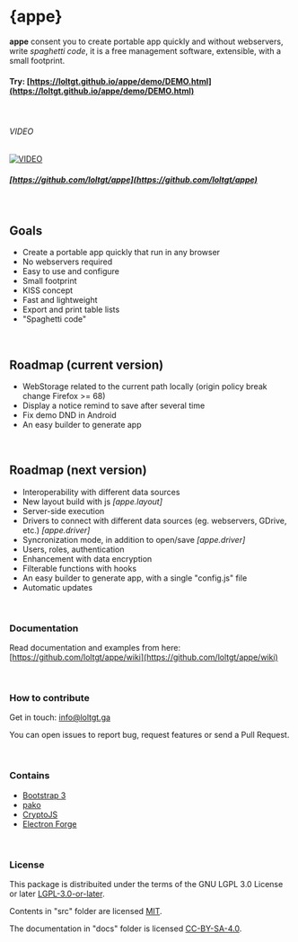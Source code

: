 
# {appe}

**appe** consent you to create portable app quickly and without webservers, write _spaghetti code_, it is a free management software, extensible, with a small footprint.

#### Try: [https://loltgt.github.io/appe/demo/DEMO.html](https://loltgt.github.io/appe/demo/DEMO.html)

 

###### VIDEO
[![VIDEO](https://i.vimeocdn.com/video/782381466.jpg)](https://player.vimeo.com/video/335489768)

##### [https://github.com/loltgt/appe](https://github.com/loltgt/appe)

 

## Goals

- Create a portable app quickly that run in any browser
- No webservers required
- Easy to use and configure
- Small footprint
- KISS concept
- Fast and lightweight
- Export and print table lists
- "Spaghetti code"

 

## Roadmap (current version)

- WebStorage related to the current path locally (origin policy break change Firefox >= 68)
- Display a notice remind to save after several time
- Fix demo DND in Android
- An easy builder to generate app

 

## Roadmap (next version)

- Interoperability with different data sources
- New layout build with js _[appe.layout]_
- Server-side execution
- Drivers to connect with different data sources (eg. webservers, GDrive, etc.) _[appe.driver]_
- Syncronization mode, in addition to open/save _[appe.driver]_
- Users, roles, authentication
- Enhancement with data encryption
- Filterable functions with hooks
- An easy builder to generate app, with a single "config.js" file
- Automatic updates

 

### Documentation

Read documentation and examples from here: [https://github.com/loltgt/appe/wiki](https://github.com/loltgt/appe/wiki)

 

### How to contribute

Get in touch: <info@loltgt.ga>

You can open issues to report bug, request features or send a Pull Request.

 

### Contains

* [Bootstrap 3](https://getbootstrap.com/docs/3.4/)
* [pako](https://github.com/nodeca/pako)
* [CryptoJS](https://github.com/brix/crypto-js)
* [Electron Forge](https://github.com/electron-userland/electron-forge)

 

### License

This package is distribuited under the terms of the GNU LGPL 3.0 License or later [LGPL-3.0-or-later](LICENSE).

Contents in "src" folder are licensed [MIT](src/LICENSE).

The documentation in "docs" folder is licensed [CC-BY-SA-4.0](docs/LICENSE).


